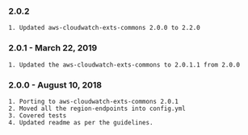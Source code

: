 ### 2.0.2
    1. Updated aws-cloudwatch-exts-commons 2.0.0 to 2.2.0
### 2.0.1 - March 22, 2019
    1. Updated the aws-cloudwatch-exts-commons to 2.0.1.1 from 2.0.0
    
### 2.0.0 - August 10, 2018
    1. Porting to aws-cloudwatch-exts-commons 2.0.1
    2. Moved all the region-endpoints into config.yml
    3. Covered tests
    4. Updated readme as per the guidelines.

